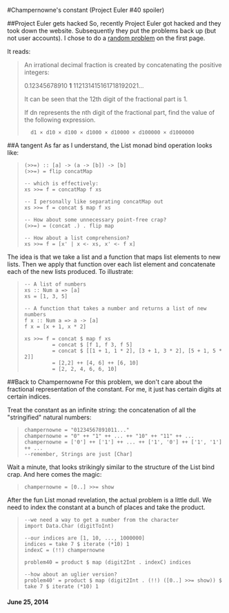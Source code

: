 #Champernowne's constant (Project Euler #40 spoiler)

##Project Euler gets hacked
So, recently Project Euler got hacked and they took down the website. Subsequently they put the problems back up (but not user accounts). I chose to do a [random problem](http://projecteuler.net/problem=40) on the first page.

It reads:
> An irrational decimal fraction is created by concatenating the positive integers:
>
> 0.12345678910 __1__ 112131415161718192021...
>
> It can be seen that the 12th digit of the fractional part is 1.
>
> If dn represents the nth digit of the fractional part, find the value of the following expression.
>
>       d1 × d10 × d100 × d1000 × d10000 × d100000 × d1000000


##A tangent
As far as I understand, the List monad bind operation looks like:

> ~~~~~~~~~~~~~~~~~~~~~~~~~~~~~~~~~~ {.haskell}
> (>>=) :: [a] -> (a -> [b]) -> [b]
> (>>=) = flip concatMap
>
> -- which is effectively:
> xs >>= f = concatMap f xs
>
> -- I personally like separating concatMap out
> xs >>= f = concat $ map f xs
>
> -- How about some unnecessary point-free crap?
> (>>=) = (concat .) . flip map
>
> -- How about a list comprehension?
> xs >>= f = [x' | x <- xs, x' <- f x]
> ~~~~~~~~~~~~~~~~~~~~~~~~~~~~~~~~~~

The idea is that we take a list and a function that maps list elements to new lists. Then we apply that function over each list element and concatenate each of the new lists produced. To illustrate:

> ~~~~~~~~~~~~~~~~~~~~~~~~~~~~~~~~~ {.haskell}
> -- A list of numbers
> xs :: Num a => [a]
> xs = [1, 3, 5]
>
> -- A function that takes a number and returns a list of new numbers
> f x :: Num a => a -> [a]
> f x = [x + 1, x * 2]
> 
> xs >>= f = concat $ map f xs
>          = concat $ [f 1, f 3, f 5]
>          = concat $ [[1 + 1, 1 * 2], [3 + 1, 3 * 2], [5 + 1, 5 * 2]]
>          = [2,2] ++ [4, 6] ++ [6, 10]
>          = [2, 2, 4, 6, 6, 10]
> ~~~~~~~~~~~~~~~~~~~~~~~~~~~~~~~~~

##Back to Champernowne
For this problem, we don't care about the fractional representation of the constant. For me, it just has certain digits at certain indices.

Treat the constant as an infinite string: the concatenation of all the "stringified" natural numbers:

> ~~~~~~~~~~~~~~~~~~~~~~~~~~~~~~~~~ {.haskell}
> champernowne = "01234567891011..."
> champernowne = "0" ++ "1" ++ ... ++ "10" ++ "11" ++ ...
> champernowne = ['0'] ++ ['1'] ++ ... ++ ['1', '0'] ++ ['1', '1'] ++ ...
> --remember, Strings are just [Char]
> ~~~~~~~~~~~~~~~~~~~~~~~~~~~~~~~~~

Wait a minute, that looks strikingly similar to the structure of the List bind crap. And here comes the magic:

> ~~~~~~~~~~~~~~~~~~~~~~~~~~~~~~~~~ {.haskell}
> champernowne = [0..] >>= show
> ~~~~~~~~~~~~~~~~~~~~~~~~~~~~~~~~~

After the fun List monad revelation, the actual problem is a little dull. We need to index the constant at a bunch of places and take the product.

> ~~~~~~~~~~~~~~~~~~~~~~~~~~~~~~~~~ {.haskell}
> --we need a way to get a number from the character
> import Data.Char (digitToInt)
>
> --our indices are [1, 10, ..., 1000000]
> indices = take 7 $ iterate (*10) 1
> indexC = (!!) champernowne
> 
> problem40 = product $ map (digit2Int . indexC) indices
> 
> --how about an uglier version?
> problem40' = product $ map (digit2Int . (!!) ([0..] >>= show)) $ take 7 $ iterate (*10) 1
> ~~~~~~~~~~~~~~~~~~~~~~~~~~~~~~~~~

#### June 25, 2014
